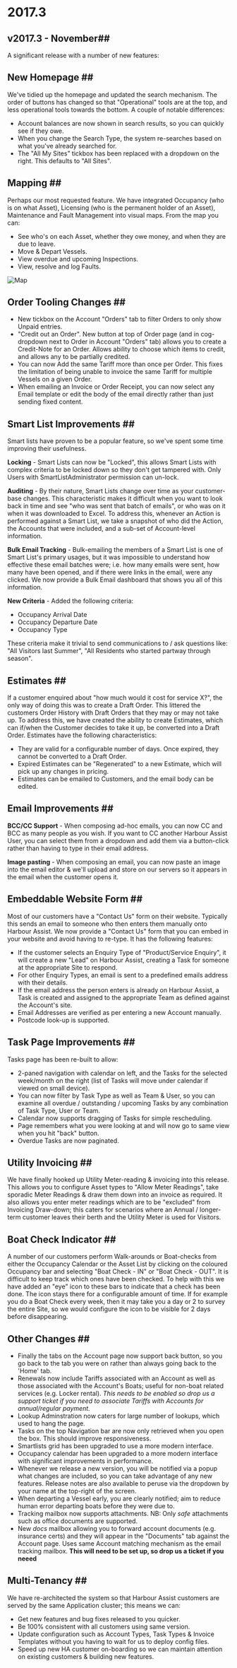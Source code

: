# 2017.3

## v2017.3 - November\#\#

A significant release with a number of new features:

## New Homepage \#\#

We've tidied up the homepage and updated the search mechanism. The order of buttons has changed so that "Operational" tools are at the top, and less operational tools towards the bottom. A couple of notable differences:

* Account balances are now shown in search results, so you can quickly see if they owe.
* When you change the Search Type, the system re-searches based on what you've already searched for.
* The "All My Sites" tickbox has been replaced with a dropdown on the right.  This defaults to "All Sites".

## Mapping \#\#

Perhaps our most requested feature. We have integrated Occupancy \(who is on what Asset\), Licensing \(who is the permanent holder of an Asset\), Maintenance and Fault Management into visual maps. From the map you can:

* See who's on each Asset, whether they owe money, and when they are due to leave.
* Move & Depart Vessels.
* View overdue and upcoming Inspections.
* View, resolve and log Faults.

![Map](http://help.harbourassist.com/site/releaseNotes/img/2017.3/mapping-releaseNotes.png)

## Order Tooling Changes \#\#

* New tickbox on the Account "Orders" tab to filter Orders to only show Unpaid entries.
* "Credit out an Order".  New button at top of Order page \(and in cog-dropdown next to Order in Account "Orders" tab\) allows you to create a Credit-Note for an Order.  Allows ability to choose which items to credit, and allows any to be partially credited.
* You can now Add the same Tariff more than once per Order.  This fixes the limitation of being unable to invoice the same Tariff for multiple Vessels on a given Order.
* When emailing an Invoice or Order Receipt, you can now select any Email template or edit the body of the email directly rather than just sending fixed content.

## Smart List Improvements \#\#

Smart lists have proven to be a popular feature, so we've spent some time improving their usefulness.

**Locking** - Smart Lists can now be "Locked", this allows Smart Lists with complex criteria to be locked down so they don't get tampered with. Only Users with SmartListAdministrator permission can un-lock.

**Auditing** - By their nature, Smart Lists change over time as your customer-base changes. This characteristic makes it difficult when you want to look back in time and see "who was sent that batch of emails", or who was on it when it was downloaded to Excel. To address this, whenever an Action is performed against a Smart List, we take a snapshot of who did the Action, the Accounts that were included, and a sub-set of Account-level information.

**Bulk Email Tracking** - Bulk-emailing the members of a Smart List is one of Smart List's primary usages, but it was impossible to understand how effective these email batches were; i.e. how many emails were sent, how many have been opened, and if there were links in the email, were any clicked. We now provide a Bulk Email dashboard that shows you all of this information.

**New Criteria** - Added the following criteria:

* Occupancy Arrival Date
* Occupancy Departure Date
* Occupancy Type

These criteria make it trivial to send communications to / ask questions like: "All Visitors last Summer", "All Residents who started partway through season".

## Estimates \#\#

If a customer enquired about "how much would it cost for service X?", the only way of doing this was to create a Draft Order. This littered the customers Order History with Draft Orders that they may or may not take up. To address this, we have created the ability to create Estimates, which can if/when the Customer decides to take it up, be converted into a Draft Order. Estimates have the following characteristics:

* They are valid for a configurable number of days.  Once expired, they cannot be converted to a Draft Order.
* Expired Estimates can be "Regenerated" to a new Estimate, which will pick up any changes in pricing.
* Estimates can be emailed to Customers, and the email body can be edited.

## Email Improvements \#\#

**BCC/CC Support** - When composing ad-hoc emails, you can now CC and BCC as many people as you wish. If you want to CC another Harbour Assist User, you can select them from a dropdown and add them via a button-click rather than having to type in their email address.

**Image pasting** - When composing an email, you can now paste an image into the email editor & we'll upload and store on our servers so it appears in the email when the customer opens it.

## Embeddable Website Form \#\#

Most of our customers have a "Contact Us" form on their website. Typically this sends an email to someone who then enters them manually onto Harbour Assist. We now provide a "Contact Us" form that you can embed in your website and avoid having to re-type. It has the following features:

* If the customer selects an Enquiry Type of "Product/Service Enquiry", it will create a new "Lead" on Harbour Assist, creating a Task for someone at the appropriate Site to respond.
* For other Enquiry Types, an email is sent to a predefined emails address with their details.
* If the email address the person enters is already on Harbour Assist, a Task is created and assigned to the appropriate Team as defined against the Account's site.
* Email Addresses are verified as per entering a new Account manually.
* Postcode look-up is supported.

## Task Page Improvements \#\#

Tasks page has been re-built to allow:

* 2-paned navigation with calendar on left, and the Tasks for the selected week/month on the right \(list of Tasks will move under calendar if viewed on small device\).
* You can now filter by Task Type as well as Team & User, so you can examine all overdue / outstanding / upcoming Tasks by any combination of Task Type, User or Team.
* Calendar now supports dragging of Tasks for simple rescheduling.
* Page remembers what you were looking at and will now go to same view when you hit "back" button.
* Overdue Tasks are now paginated.

## Utility Invoicing \#\#

We have finally hooked up Utility Meter-reading & invoicing into this release. This allows you to configure Asset types to "Allow Meter Readings", take sporadic Meter Readings & draw them down into an invoice as required. It also allows you enter meter readings which are to be "excluded" from Invoicing Draw-down; this caters for scenarios where an Annual / longer-term customer leaves their berth and the Utility Meter is used for Visitors.

## Boat Check Indicator \#\#

A number of our customers perform Walk-arounds or Boat-checks from either the Occupancy Calendar or the Asset List by clicking on the coloured Occupancy bar and selecting "Boat Check - IN" or "Boat Check - OUT". It is difficult to keep track which ones have been checked. To help with this we have added an "eye" icon to these bars to indicate that a check has been done. The icon stays there for a configurable amount of time. If for example you do a Boat Check every week, then it may take you a day or 2 to survey the entire Site, so we would configure the icon to be visible for 2 days before disappearing.

## Other Changes \#\#

* Finally the tabs on the Account page now support back button, so you go back to the tab you were on rather than always going back to the 'Home' tab.
* Renewals now include Tariffs associated with an Account as well as those associated with the Account's Boats; useful for non-boat related services \(e.g. Locker rental\).   _This needs to be enabled so drop us a support ticket if you need to associate Tariffs with Accounts for annual/regular payment._
* Lookup Adminstration now caters for large number of lookups, which used to hang the page.
* Tasks on the top Navigation bar are now only retrieved when you open the box.  This should improve responsiveness.
* Smartlists grid has been upgraded to use a more modern interface.
* Occupancy calendar has been upgraded to a more modern interface with significant improvements in performance.
* Whenever we release a new version, you will be notified via a popup what changes are included, so you can take advantage of any new features.  Release notes are also available to peruse via the dropdown by your name at the top-right of the screen.
* When departing a Vessel early, you are clearly notified; aim to reduce human error departing boats before they were due to.
* Tracking mailbox now supports attachments.  NB: Only _safe_ attachments such as office documents are supported.
* New _docs_ mailbox allowing you to forward account documents \(e.g. insurance certs\) and they will appear in the "Documents" tab against the Account page.  Uses same Account matching mechanism as the email tracking mailbox.  **This will need to be set up, so drop us a ticket if you neeed** 

## Multi-Tenancy \#\#

We have re-architected the system so that Harbour Assist customers are served by the same Application cluster; this means we can:

* Get new features and bug fixes released to you quicker.
* Be 100% consistent with all customers using same version.
* Update configuration such as Account Types, Task Types & Invoice Templates without you having to wait for us to deploy config files.
* Speed up new HA customer on-boarding so we can maintain attention on existing customers & building new features.

